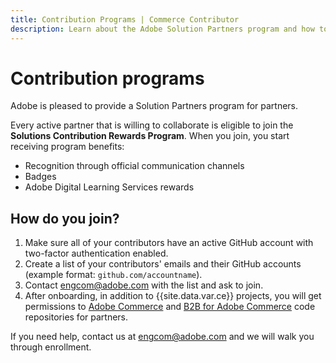 ```yaml
---
title: Contribution Programs | Commerce Contributor
description: Learn about the Adobe Solution Partners program and how to join.
---
```


# Contribution programs

Adobe is pleased to provide a Solution Partners program for partners.

Every active partner that is willing to collaborate is eligible to join the **Solutions Contribution Rewards Program**.
When you join, you start receiving program benefits:

-  Recognition through official communication channels
-  Badges
-  Adobe Digital Learning Services rewards

## How do you join?

1. Make sure all of your contributors have an active GitHub account with two-factor authentication enabled.
1. Create a list of your contributors' emails and their GitHub accounts (example format: `github.com/accountname`).
1. Contact <engcom@adobe.com> with the list and ask to join.
1. After onboarding, in addition to {{site.data.var.ce}} projects, you will get permissions to [Adobe Commerce](https://github.com/magento/partners-magento2ee) and [B2B for Adobe Commerce](https://github.com/magento/partners-magento2b2b) code repositories for partners.

If you need help, contact us at <engcom@adobe.com> and we will walk you through enrollment.
